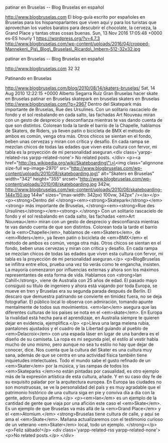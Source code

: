 patinar en Bruselas -- Blog Bruselas en español

http://www.blogbruselas.com El blog-guía escrito por españoles en
Bruselas para los hispanoparlantes que viven aquí y para los turistas
que aprovechan los vuelos baratos para descubrir el chocolate, la
cerveza, la Grand Place y tantas otras cosas buenas. Sun, 13 Nov 2016
17:05:48 +0000 es-ES hourly 1 https://wordpress.org/?v=4.7.3
http://www.blogbruselas.com/wp-content/uploads/2016/04/cropped-Manneken\_Pis\_Blog\_Bruselas\_Ricardo\_Imbern-512-32x32.jpg

patinar en Bruselas -- Blog Bruselas en español

http://www.blogbruselas.com 32 32

Patinando en Bruselas

http://www.blogbruselas.com/blog/2010/08/14/skaters-bruselas/ Sat, 14
Aug 2010 12:22:15 +0000 Alberto Segarra Ruíz Gran Bruselas hacer skate
en Bruselas patinar en Bruselas skatepark en bruselas skaters en
Bruselas http://www.blogbruselas.com/?p=2967 Dentro del Skatepark más
importante de Bruselas, Rue des Ursulines. Con un solitario rascacielo
de fondo y el sol resbalando en cada salto, las fachadas Art Nouveau
miran con un gesto de desprecio y desconfianza mientras te vas dando
cuenta de que son distintos. Colorean toda la tarde el barrio de la
Chapelle, hablamos de Skaters, de Riders, ya lleven patín o bicicleta de
BMX el método de ambos es común, venga otra más. Otros chicos se sientan
en el fondo, beben unas cervezas y miran con crítica y desafío. En cada
rampa se mezclan chicos de todas las edades que viven esta cultura con
fervor, mi tabla es la proyección de mi personalidad aseguran.\<div
class=\'yarpp-related-rss yarpp-related-none\'\> No related posts.
\</div\> \<p\>\<a
href=\"http://es.wikipedia.org/wiki/Skateboarding\"\>\<img
class=\"alignnone size-full wp-image-2970\"
src=\"http://www.blogbruselas.com/wp-content/uploads/2010/08/skateboarding.jpg\"
alt=\"Skaters en Bruselas\" width=\"342\" height=\"355\"
srcset=\"http://www.blogbruselas.com/wp-content/uploads/2010/08/skateboarding.jpg
342w,
http://www.blogbruselas.com/wp-content/uploads/2010/08/skateboarding-144x150.jpg
144w\" sizes=\"(max-width: 342px) 100vw, 342px\" /\>\</a\>\</p\>
\<p\>\<strong\>Dentro del
\</strong\>\<em\>\<strong\>Skatepark\</strong\>\</em\>\<strong\> más
importante de Bruselas, \</strong\>\<em\>\<strong\>Rue des
Ursulines\</strong\>\</em\>\<strong\>.\</strong\> Con un solitario
rascacielo de fondo y el sol resbalando en cada salto, las fachadas
\<em\>Art Nouveau\</em\> miran con un gesto de desprecio y desconfianza
mientras te vas dando cuenta de que son distintos. Colorean toda la
tarde el barrio de la \<em\>Chapelle\</em\>, hablamos de
\<em\>Skaters\</em\>, de \<em\>Riders\</em\>, ya lleven patín o
bicicleta de \<em\>BMX\</em\> el método de ambos es común, venga otra
más. Otros chicos se sientan en el fondo, beben unas cervezas y miran
con crítica y desafío. En cada rampa se mezclan chicos de todas las
edades que viven esta cultura con fervor, mi tabla es la proyección de
mi personalidad aseguran.\</p\> \<p\>BlogBruselas se infiltra entre
ellos, prueba una vez tío verás como te engancha, insisten. La mayoría
comenzaron por influencias externas y ahora son los máximos
representantes de esta forma de vida. Hablamos con \<strong\>Ian
Cahill\</strong\>, viene de Australia con 25 años de edad. El pasado
mayo consiguió su título de ingeniero y ahora está viajando por toda
Europa, se mueve en tren y Bruselas era su segunda parada después de
Berlín. El descaro que demuestra patinando se convierte en timidez
fuera, no se deja fotografiar. El público local lo observa con
admiración, tomando apunte mentalmente de todos sus movimientos.
\<em\>Ian\</em\> asegura que las diferentes culturas de los países se
nota en el \<em\>skate\</em\>. En Europa la rivalidad está hecha para el
aprendizaje, en Australia siempre te quieren dejar en evidencia,
ejemplifica.\</p\> \<p\>Lleva una larga melena rubia, pantalones
ajustados y el cuadro de la Libertad guiando al pueblo de
\<em\>Delacroix\</em\> con una espada láser en lugar de una bandera es
el diseño de su camiseta. La ropa es mi segunda piel, el estilo al
vestir habla mucho de uno mismo, pero aunque no sea tu estilo no hay que
dejar de conocer, dice. Nos cuenta que la cultura del Skater es una
cultura muy sana, además de que se centra en una actividad física
también tiene inquietudes intelectuales. Todo el mundo sabe el gusto
refinado de un \<em\>Skater\</em\> por la música, y las rampas de todos
los \<em\>Skateparks \</em\>no están pintadas por casualidad, es otro
ejemplo más de la expresión artística de esta cultura, añade. Y en su
caso doy fe de su exquisito paladar por la arquitectura europea. En
Europa las ciudades no son monstruosas, se ve la personalidad del país y
es muy agradable que el patrimonio histórico de una cultura siga en pie
y conviva día a día con la gente, adoro Europa afirma.\</p\>
\<p\>\<em\>Ian\</em\> es un ejemplo de la cantidad de gente que viaja
por una afición este caso el \<em\>Skate\</em\>. Es un ejemplo de que
Bruselas va más allá de la \<em\>Grand Place\</em\> y el
\<em\>Atomium.\</em\> \<strong\>Bruselas tiene cultura de calle, y aquí
se ama el \<em\>Skate\</em\>. Mañana actualizaremos con el testimonio
curioso de un veterano \<em\>Skater\</em\> local, todo un ejemplo.
\</strong\>\</p\> \<p\>Feliz sábado!\</p\> \<div
class=\'yarpp-related-rss yarpp-related-none\'\> \<p\>No related
posts.\</p\> \</div\>
